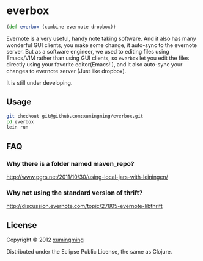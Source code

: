 # everbox

```clojure
(def everbox (combine evernote dropbox))
```

Evernote is a very useful, handy note taking software. And it also has many
wonderful GUI clients, you make some change, it auto-sync to the evernote server.
But as a software engineer, we used to editing files using Emacs/VIM rather than
using GUI clients, so `everbox` let you edit the files directly using your
favorite editor(Emacs!!), and it also auto-sync your changes to evernote server
(Just like dropbox).

It is still under developing.

## Usage

```bash
git checkout git@github.com:xumingming/everbox.git
cd everbox
lein run
```
## FAQ
### Why there is a folder named maven_repo?
  http://www.pgrs.net/2011/10/30/using-local-jars-with-leiningen/

### Why not using the standard version of thrift?
   http://discussion.evernote.com/topic/27805-evernote-libthrift

## License

Copyright © 2012 [xumingming](https://github.com/xumingming)

Distributed under the Eclipse Public License, the same as Clojure.
